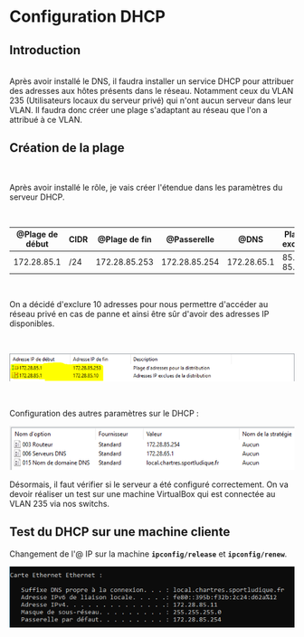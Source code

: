 # Configuration DHCP

## Introduction
<br>
Après avoir installé le DNS, il faudra installer un service DHCP pour attribuer des adresses aux hôtes présents dans le réseau. Notamment ceux du VLAN 235 (Utilisateurs locaux du serveur privé) qui n'ont aucun serveur dans leur VLAN. Il faudra donc créer une plage s'adaptant au réseau que l'on a attribué à ce VLAN.
<br>

## Création de la plage

<br>

Après avoir installé le rôle, je vais créer l'étendue dans les paramètres du serveur DHCP.

<br>

| @Plage de début | CIDR | @Plage de fin | @Passerelle | @DNS | Plage exclue |
|-----------------|------|---------------|-------------|------|--------------|
| 172.28.85.1     | /24  | 172.28.85.253 | 172.28.85.254 | 172.28.65.1 | 85.1 - 85.10

<br>

On a décidé d'exclure 10 adresses pour nous permettre d'accéder au réseau privé en cas de panne et ainsi être sûr d'avoir des adresses IP disponibles.

<br>

![Plage d'adresses exclues](./img/DHCP/plage_exclue.PNG)

<br>

Configuration des autres paramètres sur le DHCP :

![Toutes les configurations apportées](./img/DHCP/config_resultats.PNG)

Désormais, il faut vérifier si le serveur a été configuré correctement. On va devoir réaliser un test sur une machine VirtualBox qui est connectée au VLAN 235 via nos switchs.

## Test du DHCP sur une machine cliente

Changement de l'@ IP sur la machine **`ipconfig/release`** et **`ipconfig/renew`**.

![Test ipconfig réussi](./img/DHCP/test_DHCP.png)